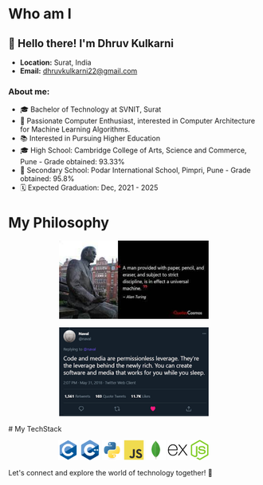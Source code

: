 # Who am I

## 👋 Hello there! I'm Dhruv Kulkarni

- **Location:** Surat, India
- **Email:** dhruvkulkarni22@gmail.com

### About me:

- 🎓 Bachelor of Technology at SVNIT, Surat
- 🧠 Passionate Computer Enthusiast, interested in Computer Architecture for Machine Learning Algorithms.
- 📚 Interested in Pursuing Higher Education
- 🎓 High School: Cambridge College of Arts, Science and Commerce, Pune - Grade obtained: 93.33%
- 🏫 Secondary School: Podar International School, Pimpri, Pune - Grade obtained: 95.8%
- 🗓️ Expected Graduation: Dec, 2021 - 2025

# My Philosophy

<p align="center">
  <img src="Unknown-4.jpeg" alt="Truth" width="300"/>
</p>
<p align="center">
  <img src="Unknown.png" alt="Thoughts" width="300"/>
</p>
# My TechStack

<p align="center">
  <img src="https://raw.githubusercontent.com/devicons/devicon/master/icons/c/c-original.svg" alt="c" width="40" height="40"/>
  <img src="https://raw.githubusercontent.com/devicons/devicon/master/icons/cplusplus/cplusplus-original.svg" alt="cplusplus" width="40" height="40"/>
  <img src="https://raw.githubusercontent.com/devicons/devicon/master/icons/python/python-original.svg" alt="python" width="40" height="40"/>
  <img src="https://raw.githubusercontent.com/devicons/devicon/master/icons/javascript/javascript-original.svg" alt="javascript" width="40" height="40"/>
  <img src="https://raw.githubusercontent.com/devicons/devicon/master/icons/mongodb/mongodb-original.svg" alt="mongodb" width="40" height="40"/>
  <img src="https://raw.githubusercontent.com/devicons/devicon/master/icons/express/express-original.svg" alt="express" width="40" height="40"/>
  <img src="https://raw.githubusercontent.com/devicons/devicon/master/icons/nodejs/nodejs-original.svg" alt="nodejs" width="40" height="40"/>
</p>

Let's connect and explore the world of technology together! 🚀

